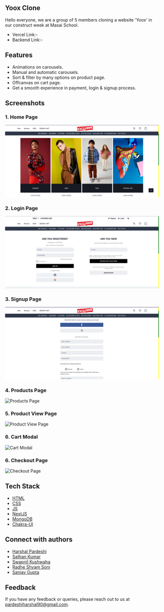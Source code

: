 ## Yoox Clone

Hello everyone, we are a group of 5 members cloning a website 'Yoox' in our construct week at Masai School.
- Vercel Link:- 
- Backend Link:- 


## Features

- Animations on carousels.
- Manual and automatic carousels.
- Sort & filter by many options on product page.
- Offcanvas on cart page.
- Get a smooth experience in payment, login & signup process.


## Screenshots

### 1. Home Page

![Home Page](./assets/homePage.png)

### 2. Login Page

![Login Page](./assets/loginPage.png)

### 3. Signup Page

![Signup Page](./assets/signupPage.png)

### 4. Products Page

![Products Page](./assets/productsPage.png)

### 5. Product View Page

![Product View Page](./assets/singleProductPage.png)

### 6. Cart Modal

![Cart Modal](./assets/cartModal.png)

### 6. Checkout Page

![Checkout Page](./assets/checkoutPage.png)


## Tech Stack

- [HTML](https://developer.mozilla.org/en-US/docs/Web/HTML)
- [CSS](https://developer.mozilla.org/en-US/docs/Web/CSS)
- [JS](https://developer.mozilla.org/en-US/docs/Web/JavaScript)
- [NextJS](https://nextjs.org/)
- [MongoDB](https://www.mongodb.com/)
- [Chakra-UI](https://chakra-ui.com/)


## Connect with authors

- [Harshal Pardeshi](https://www.linkedin.com/in/harshalpardeshi/)
- [Sathan Kumar]()
- [Swapnil Kushwaha]()
- [Radhe Shyam Soni]()
- [Sanjay Gupta](https://www.linkedin.com/in/iamsanjaygupta/)


## Feedback

If you have any feedback or queries, please reach out to us at pardeshiharshal90@gmail.com.
